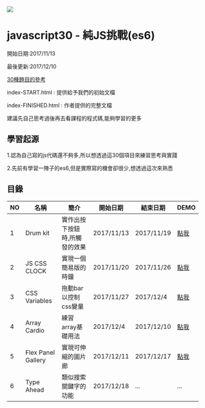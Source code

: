 ![](https://javascript30.com/images/JS3-social-share.png)

# javascript30 - 純JS挑戰(es6)

開始日期:2017/11/13

最後更新:2017/12/10

[30種題目的參考](https://javascript30.com/)

index-START.html : 提供給予我們的初始文檔

index-FINISHED.html : 作者提供的完整文檔

建議先自己思考過後再去看課程的程式碼,能夠學習的更多

## 學習起源

1.認為自己寫的js代碼還不夠多,所以想透過這30個項目來練習思考與實踐

2.先前有學習一陣子的es6,但是實際寫的機會卻很少,想透過這次來熟悉

## 目錄

|NO|名稱 | 簡介 | 開始日期 |結束日期| DEMO| 
|-----|-----|-----|------|-----|-----|
|1| Drum kit |實作出按下按鈕時,所觸發的效果 |2017/11/13|2017/11/19|[點我](https://leowangj.github.io/javascript30/DrumKit/index-START.html)|
|2|JS CSS CLOCK|實現一個簡易版的時鐘|2017/11/20|2017/11/26|[點我](https://leowangj.github.io/javascript30/JS_and_CSS_Clock/index-START.html)|
|3|CSS Variables|拖動bar以控制css變量|2017/11/27|2017/12/4|[點我](https://leowangj.github.io/javascript30/CSS%20Variables/index-START.html)|
|4|Array Cardio|練習array基礎用法|2017/12/4|2017/12/10|[點我](https://leowangj.github.io/javascript30/Array%20Cardio%20Day%201/index-START.html)|
|5|Flex Panel Gallery|實現可伸縮的圖片廊|2017/12/11|2017/12/17|[點我](https://leowangj.github.io/javascript30/05Flex%20Panel%20Gallery/index-START.html)|
|6| Type Ahead|類似搜索關鍵字的功能|2017/12/18|...|...|
